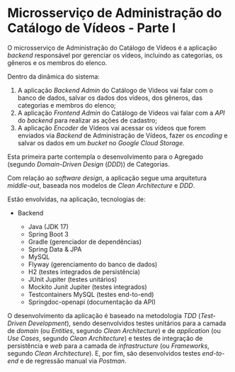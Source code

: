 # Microsserviço de Administração do Catálogo de Vídeos - Parte I

O microsserviço de Administração do Catálogo de Vídeos é a aplicação _backend_ responsável por gerenciar os vídeos, incluindo as categorias, os gêneros e os membros do elenco.

Dentro da dinâmica do sistema:

1. A aplicação _Backend Admin_ do Catálogo de Vídeos vai falar com o banco de dados, salvar os dados dos vídeos, dos gêneros, das categorias e membros do elenco;
2. A aplicação _Frontend Admin_ do Catálogo de Vídeos vai falar com a _API_ do _backend_ para realizar as ações de cadastro;
3. A aplicação _Encoder_ de Vídeos vai acessar os vídeos que forem enviados via _Backend_ de Administração de Vídeos, fazer os _encoding_ e salvar os dados em um _bucket_ no _Google Cloud Storage_.

Esta primeira parte contempla o desenvolvimento para o Agregado (segundo _Domain-Driven Design_ (_DDD_)) de Categorias.

Com relação ao _software design_, a aplicação segue uma arquitetura _middle-out_, baseada nos modelos de _Clean Architecture_ e _DDD_.

Estão envolvidas, na aplicação, tecnologias de:

- Backend

  - Java (JDK 17)
  - Spring Boot 3
  - Gradle (gerenciador de dependências)
  - Spring Data & JPA
  - MySQL
  - Flyway (gerenciamento do banco de dados)
  - H2 (testes integrados de persistência)
  - JUnit Jupiter (testes unitários)
  - Mockito Junit Jupiter (testes integrados)
  - Testcontainers MySQL (testes end-to-end)
  - Springdoc-openapi (documentação da API)

O desenvolvimento da aplicação é baseado na metodologia _TDD_ (_Test-Driven Development_), sendo desenvolvidos testes unitários para a camada de _domain_ (ou _Entities_, segundo _Clean Architecture_) e de _application_ (ou _Use Cases_, segundo _Clean Architecture_) e testes de integração de persistência e _web_ para a camada de _infrastructure_ (ou _Frameworks_, segundo _Clean Architecture_). E, por fim, são desenvolvidos testes _end-to-end_ e de regressão manual via _Postman_.